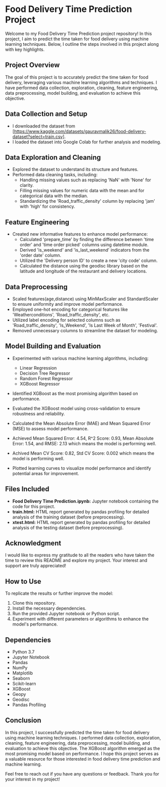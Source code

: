 
# Food Delivery Time Prediction Project

Welcome to my Food Delivery Time Prediction project repository! In this project, I aim to predict the time taken for food delivery using machine learning techniques. Below, I outline the steps involved in this project along with key highlights.

## Project Overview

The goal of this project is to accurately predict the time taken for food delivery, leveraging various machine learning algorithms and techniques. I have performed data collection, exploration, cleaning, feature engineering, data preprocessing, model building, and evaluation to achieve this objective.

## Data Collection and Setup

- I downloaded the dataset from [https://www.kaggle.com/datasets/gauravmalik26/food-delivery-dataset?select=train.csv].
- I loaded the dataset into Google Colab for further analysis and modeling.

## Data Exploration and Cleaning

- Explored the dataset to understand its structure and features.
- Performed data cleaning tasks, including:
  - Handling missing values such as replacing 'NaN' with 'None' for clarity.
  - Filling missing values for numeric data with the mean and for categorical data with the median.
  - Standardizing the 'Road_traffic_density' column by replacing 'jam' with 'high' for consistency.

## Feature Engineering

- Created new informative features to enhance model performance:
  - Calculated 'prepare_time' by finding the difference between 'time order' and 'time order picked' columns using datetime module.
  - Derived 'is_weekend' and 'is_last_weekend' indicators from the 'order date' column.
  - Utilized the 'Delivery person ID' to create a new 'city code' column.
  - Calculated the distance using the geodisc library based on the latitude and longitude of the restaurant and delivery locations.

## Data Preprocessing

- Scaled features(age,distance) using MinMaxScaler and StandardScaler to ensure uniformity and improve model performance.
- Employed one-hot encoding for categorical features like 'Weatherconditions', 'Road_traffic_density', etc.
- Utilized label encoding for selected columns such as 'Road_traffic_density', 'Is_Weekend', 'Is Last Week of Month', 'Festival'.
- Removed unnecessary columns to streamline the dataset for modeling.

## Model Building and Evaluation

- Experimented with various machine learning algorithms, including:
  - Linear Regression
  - Decision Tree Regressor
  - Random Forest Regressor
  - XGBoost Regressor
- Identified XGBoost as the most promising algorithm based on performance.
- Evaluated the XGBoost model using cross-validation to ensure robustness and reliability.
- Calculated the Mean Absolute Error (MAE) and Mean Squared Error (MSE) to assess model performance.
- Achieved Mean Squared Error: 4.54, R^2 Score: 0.93, Mean Absolute Error: 1.54, and RMSE: 2.13 which means the model is performing well.
- Achived Mean CV Score: 0.82, Std CV Score: 0.002 which means the model is performing well.

- Plotted learning curves to visualize model performance and identify potential areas for improvement.

## Files Included
- **Food Delivery Time Prediction.ipynb:** Jupyter notebook containing the code for this project.
- **train.html:** HTML report generated by pandas profiling for detailed analysis of the training dataset (before preprocessing).
- **xtest.html:** HTML report generated by pandas profiling for detailed analysis of the testing dataset (before preprocessing).

## Acknowledgment

I would like to express my gratitude to all the readers who have taken the time to review this README and explore my project. Your interest and support are truly appreciated!


## How to Use

To replicate the results or further improve the model:

1. Clone this repository.
2. Install the necessary dependencies.
3. Run the provided Jupyter notebook or Python script.
4. Experiment with different parameters or algorithms to enhance the model's performance.


## Dependencies

- Python 3.7
- Jupyter Notebook
- Pandas
- NumPy
- Matplotlib
- Seaborn
- Scikit-learn
- XGBoost
- Geopy
- Geodisc
- Pandas Profiling


## Conclusion

In this project, I successfully predicted the time taken for food delivery using machine learning techniques. I performed data collection, exploration, cleaning, feature engineering, data preprocessing, model building, and evaluation to achieve this objective. The XGBoost algorithm emerged as the most promising model based on performance. I hope this project serves as a valuable resource for those interested in food delivery time prediction and machine learning.

Feel free to reach out if you have any questions or feedback. Thank you for your interest in my project!


